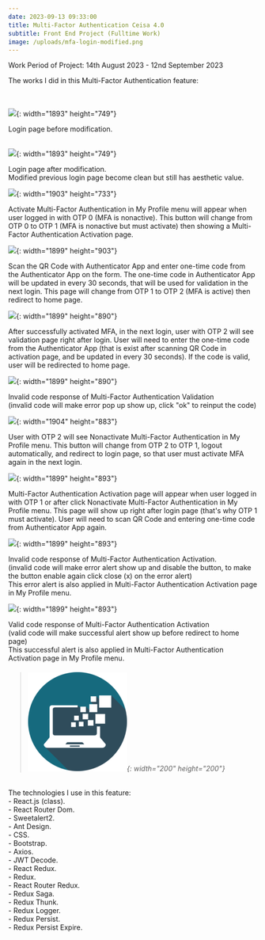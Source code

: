 ```yaml
---
date: 2023-09-13 09:33:00
title: Multi-Factor Authentication Ceisa 4.0
subtitle: Front End Project (Fulltime Work)
image: /uploads/mfa-login-modified.png
---
```

Work Period of Project: 14th August 2023 - 12nd September 2023

The works I did in this Multi-Factor Authentication feature:

<br><br>![](/uploads/mfa-login-modified-before.jpg){: width="1893" height="749"}

Login page before modification.

<br>![](/uploads/mfa-login-modified-after.jpg){: width="1893" height="749"}

Login page after modification.
<br>Modified previous login page become clean but still has aesthetic value.

![](/uploads/mfa-activate.jpg){: width="1903" height="733"}

Activate Multi-Factor Authentication in My Profile menu will appear when user logged in with OTP 0 (MFA is nonactive). This button will change from OTP 0 to OTP 1 (MFA is nonactive but must activate) then showing a Multi-Factor Authentication Activation page.

![](/uploads/mfa-activation-profile.jpg){: width="1899" height="903"}

Scan the QR Code with Authenticator App and enter one-time code from the Authenticator App on the form. The one-time code in Authenticator App will be updated in every 30 seconds, that will be used for validation in the next login. This page will change from OTP 1 to OTP 2 (MFA is active) then redirect to home page.

![](/uploads/mfa-validation.jpg){: width="1899" height="890"}

After successfully activated MFA, in the next login, user with OTP 2 will see validation page right after login. User will need to enter the one-time code from the Authenticator App (that is exist after scanning QR Code in activation page, and be updated in every 30 seconds). If the code is valid, user will be redirected to home page.

![](/uploads/mfa-validation-error.jpg){: width="1899" height="890"}

Invalid code response of Multi-Factor Authentication Validation
<br>(invalid code will make error pop up show up, click "ok" to reinput the code)

![](/uploads/mfa-nonactivate.jpg){: width="1904" height="883"}

User with OTP 2 will see Nonactivate Multi-Factor Authentication in My Profile menu. This button will change from OTP 2 to OTP 1, logout automatically, and redirect to login page, so that user must activate MFA again in the next login.

![](/uploads/mfa-activation.jpg){: width="1899" height="893"}

Multi-Factor Authentication Activation page will appear when user logged in with OTP 1 or after click Nonactivate Multi-Factor Authentication in My Profile menu. This page will show up right after login page (that's why OTP 1 must activate). User will need to scan QR Code and entering one-time code from Authenticator App again.

![](/uploads/mfa-activation-error.jpg){: width="1899" height="893"}

Invalid code response of Multi-Factor Authentication Activation.
<br>(invalid code will make error alert show up and disable the button, to make the button enable again click close (x) on the error alert)
<br>This error alert is also applied in Multi-Factor Authentication Activation page in My Profile menu.

![](/uploads/mfa-activation-success.jpg){: width="1899" height="893"}

Valid code response of Multi-Factor Authentication Activation
<br>(valid code will make successful alert show up before redirect to home page)
<br>This successful alert is also applied in Multi-Factor Authentication Activation page in My Profile menu.

> ###### ​​​​​​​![](/uploads/information-technology-icon-clipart-1-1-1.png){: width="200" height="200"}

The technologies I use in this feature:<br>\- React.js (class).<br>\- React Router Dom.<br>\- Sweetalert2.<br>\- Ant Design.<br>\- CSS.<br>\- Bootstrap.<br>\- Axios.<br>\- JWT Decode.<br>\- React Redux.<br>\- Redux.<br>\- React Router Redux.<br>\- Redux Saga.<br>\- Redux Thunk.<br>\- Redux Logger.<br>\- Redux Persist.<br>\- Redux Persist Expire.